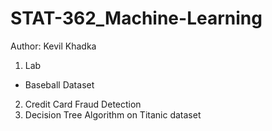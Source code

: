 # STAT-362_Machine-Learning
Author: Kevil Khadka

1. Lab 
 - Baseball Dataset
 
2. Credit Card Fraud Detection
3. Decision Tree Algorithm on Titanic dataset